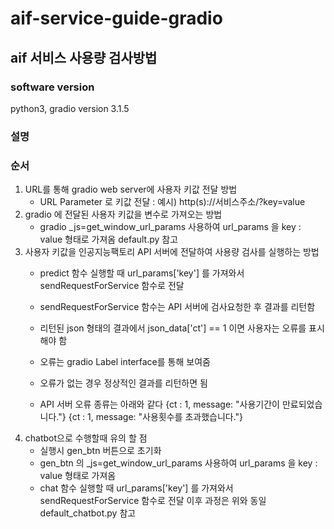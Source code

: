 # aif-service-guide-gradio
## aif 서비스 사용량 검사방법


### software version
python3, gradio version 3.1.5

### 설명

### 순서
1. URL를 통해 gradio web server에 사용자 키값 전달 방법
   - URL Parameter 로 키값 전달 : 예시) http(s)://서비스주소/?key=value
3. gradio 에 전달된 사용자 키값을 변수로 가져오는 방법
   - gradio _js=get_window_url_params 사용하여 url_params 을  key : value 형태로 가져옴
   default.py 참고 
5. 사용자 키값을 인공지능팩토리 API 서버에 전달하여 사용량 검사를 실행하는 방법
   - predict 함수 실행할 때 url_params['key']  를 가져와서 sendRequestForService 함수로 전달
   - sendRequestForService 함수는 API 서버에 검사요청한 후 결과를 리턴함
   - 리턴된 json 형태의 결과에서 json_data['ct'] == 1 이면 사용자는 오류를 표시해야 함
   - 오류는 gradio Label interface를 통해 보여줌
    - 오류가 없는 경우 정상적인 결과를  리턴하면 됨

   - API 서버 오류 종류는 아래와 같다
   {ct : 1, message: "사용기간이 만료되었습니다."}
   {ct : 1, message: "사용횟수를 초과했습니다."}
7. chatbot으로 수행할때 유의 할 점
   - 실행시 gen_btn 버튼으로 초기화
   - gen_btn 의 _js=get_window_url_params 사용하여 url_params 을  key : value 형태로 가져옴
   - chat 함수 실행할 때 url_params['key']  를 가져와서 sendRequestForService 함수로 전달 이후 과정은 위와 동일 
   default_chatbot.py 참고 
